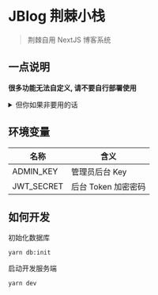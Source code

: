 # JBlog 荆棘小栈

> 荆棘自用 NextJS 博客系统

## 一点说明

**很多功能无法自定义, 请不要自行部署使用**

<details>
  <summary>但你如果非要用的话</summary>
  <del>那也不行</del>
</details>

## 环境变量

| 名称       | 含义                |
| ---------- | ------------------- |
| ADMIN_KEY  | 管理员后台 Key      |
| JWT_SECRET | 后台 Token 加密密码 |

## 如何开发

初始化数据库

```
yarn db:init
```

启动开发服务端

```
yarn dev
```
